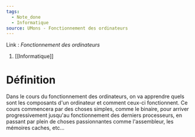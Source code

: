 ```yaml
---
tags:
  - Note_done
  - Informatique
source: UMons - Fonctionnement des ordinateurs
---
```


Link :
_Fonctionnement des ordinateurs_
1. [[Informatique]]

# Définition
Dans le cours du fonctionnement des ordinateurs, on va apprendre quels sont les composants d'un ordinateur et comment ceux-ci fonctionnent. 
Ce cours commencera par des choses simples, comme le binaire, pour arriver progressivement jusqu'au fonctionnement des derniers processeurs, en passant par plein de choses passionnantes comme l'assembleur, les mémoires caches, etc...
